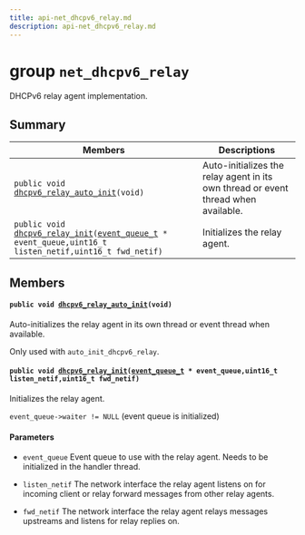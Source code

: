 ```yaml
---
title: api-net_dhcpv6_relay.md
description: api-net_dhcpv6_relay.md
---
```

# group `net_dhcpv6_relay` 

DHCPv6 relay agent implementation.

## Summary

 Members                        | Descriptions                                
--------------------------------|---------------------------------------------
`public void `[`dhcpv6_relay_auto_init`](#group__net__dhcpv6__relay_1gabbcbd09b7258e23f0c5897f49855dfb3)`(void)`            | Auto-initializes the relay agent in its own thread or event thread when available.
`public void `[`dhcpv6_relay_init`](#group__net__dhcpv6__relay_1ga7a7fcb66a33fadc888fac3cdb806a459)`(`[`event_queue_t`](./doc/starlight-docs/src/content/docs/apidoc/api-undefined.md#group__sys__event_1ga7806b159463497fbcd16f1697565ff4e)` * event_queue,uint16_t listen_netif,uint16_t fwd_netif)`            | Initializes the relay agent.

## Members

#### `public void `[`dhcpv6_relay_auto_init`](#group__net__dhcpv6__relay_1gabbcbd09b7258e23f0c5897f49855dfb3)`(void)` 

Auto-initializes the relay agent in its own thread or event thread when available.

Only used with `auto_init_dhcpv6_relay`.

#### `public void `[`dhcpv6_relay_init`](#group__net__dhcpv6__relay_1ga7a7fcb66a33fadc888fac3cdb806a459)`(`[`event_queue_t`](./doc/starlight-docs/src/content/docs/apidoc/api-undefined.md#group__sys__event_1ga7806b159463497fbcd16f1697565ff4e)` * event_queue,uint16_t listen_netif,uint16_t fwd_netif)` 

Initializes the relay agent.

`event_queue->waiter != NULL` (event queue is initialized)

#### Parameters
* `event_queue` Event queue to use with the relay agent. Needs to be initialized in the handler thread. 

* `listen_netif` The network interface the relay agent listens on for incoming client or relay forward messages from other relay agents. 

* `fwd_netif` The network interface the relay agent relays messages upstreams and listens for relay replies on.

